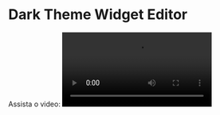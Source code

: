 # Dark Theme Widget Editor

Assista o video: ![Tutorial](https://github.com/Organize-Cloud-Labs/Service-Portal/blob/main/Extensions/Widget%20Editor%20Dark%20Themes/Chrome%20Extension%20Tutorial.mov)
